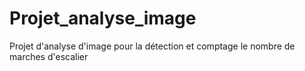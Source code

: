 # Projet_analyse_image

Projet d'analyse d'image pour la détection et comptage le nombre de marches d'escalier
